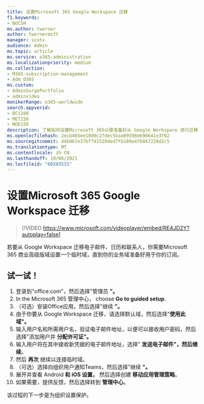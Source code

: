 ```yaml
---
title: 设置Microsoft 365 Google Workspace 迁移
f1.keywords:
- NOCSH
ms.author: twerner
author: twernermsft
manager: scotv
audience: Admin
ms.topic: article
ms.service: o365-administration
ms.localizationpriority: medium
ms.collection:
- M365-subscription-management
- Adm_O365
ms.custom:
- AdminSurgePortfolio
- adminvideo
monikerRange: o365-worldwide
search.appverid:
- BCS160
- MET150
- MOE150
description: 了解如何设置Microsoft 365以便准备好从 Google Workspace 进行迁移。
ms.openlocfilehash: 2ecb465ee10d0c27dec5baa09598e696641e3f02
ms.sourcegitcommit: d4b867e37bf741528ded7fb289e4f6847228d2c5
ms.translationtype: MT
ms.contentlocale: zh-CN
ms.lasthandoff: 10/06/2021
ms.locfileid: "60203515"
---
```

# <a name="set-up-microsoft-365-for-google-workspace-migration"></a>设置Microsoft 365 Google Workspace 迁移

> [!VIDEO https://www.microsoft.com/videoplayer/embed/RE4JD2Y?autoplay=false]

若要从 Google Workspace 迁移电子邮件、日历和联系人，你需要Microsoft 365 商业高级版域设置一个临时域，直到你的业务域准备好用于你的订阅。

## <a name="try-it"></a>试一试！ 

1. 登录到"office.com"，然后选择"管理员 **"。** [](https://office.com)
1. In the Microsoft 365 管理中心， choose **Go to guided setup**. 
1. （可选）安装Office应用，然后选择"继续 **"。** 
1. 由于你要从 Google Workspace 迁移，请选择默认域，然后选择"**使用此域"。** 
1. 输入用户名和所需用户名，验证电子邮件地址，以便可以接收用户密码，然后选择"添加用户并 **分配许可证"。** 
1. 输入用户将在其中接收新凭据的电子邮件地址，选择" **发送电子邮件"，然后继续**。
1. 然后 **再次** 继续以连接临时域。 
1. （可选）选择向组织用户通知Teams，然后选择"继续 **"。**
1. 展开并查看 Android **和 iOS 设置，** 然后选择创建 **移动应用管理策略**。
1. 如果需要，提供反馈，然后选择转到 **管理中心**。

该过程的下一步是为组织设置保护。